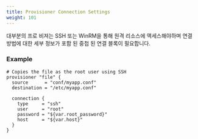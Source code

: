 ```yaml
---
title: Provisioner Connection Settings
weight: 101
---
```


대부분의 프로 비져는 SSH 또는 WinRM을 통해 원격 리소스에 액세스해야하며 연결 방법에 대한 세부 정보가 포함 된 중첩 된 연결 블록이 필요합니다.

### Example

```hcl
# Copies the file as the root user using SSH
provisioner "file" {
  source      = "conf/myapp.conf"
  destination = "/etc/myapp.conf"

  connection {
    type     = "ssh"
    user     = "root"
    password = "${var.root_password}"
    host     = "${var.host}"
  }
}
```
